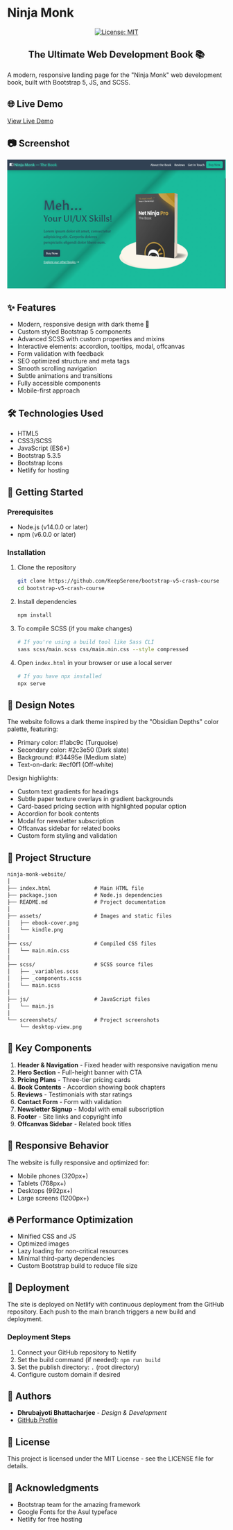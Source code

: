 # Ninja Monk

<div align="center">

[![License: MIT](https://img.shields.io/badge/License-MIT-yellow.svg)](https://opensource.org/licenses/MIT)

</div>

<h2 align="center">The Ultimate Web Development Book 📚</h2>

<p>
A modern, responsive landing page for the "Ninja Monk" web development book, built with Bootstrap 5, JS, and SCSS.
</p>

## 🌐 Live Demo

[View Live Demo](https://ninja-monk-book.netlify.app/)

## 📷 Screenshot

![Ninja Monk Desktop View](./screenshots/ninja-monk-desktop-view.png)

## ✨ Features

- Modern, responsive design with dark theme 🌙
- Custom styled Bootstrap 5 components
- Advanced SCSS with custom properties and mixins
- Interactive elements: accordion, tooltips, modal, offcanvas
- Form validation with feedback
- SEO optimized structure and meta tags
- Smooth scrolling navigation
- Subtle animations and transitions
- Fully accessible components
- Mobile-first approach

## 🛠️ Technologies Used

- HTML5
- CSS3/SCSS
- JavaScript (ES6+)
- Bootstrap 5.3.5
- Bootstrap Icons
- Netlify for hosting

## 🚀 Getting Started

### Prerequisites

- Node.js (v14.0.0 or later)
- npm (v6.0.0 or later)

### Installation

1. Clone the repository

   ```bash
   git clone https://github.com/KeepSerene/bootstrap-v5-crash-course
   cd bootstrap-v5-crash-course
   ```

2. Install dependencies

   ```bash
   npm install
   ```

3. To compile SCSS (if you make changes)

   ```bash
   # If you're using a build tool like Sass CLI
   sass scss/main.scss css/main.min.css --style compressed
   ```

4. Open `index.html` in your browser or use a local server
   ```bash
   # If you have npx installed
   npx serve
   ```

## 📐 Design Notes

The website follows a dark theme inspired by the "Obsidian Depths" color palette, featuring:

- Primary color: #1abc9c (Turquoise)
- Secondary color: #2c3e50 (Dark slate)
- Background: #34495e (Medium slate)
- Text-on-dark: #ecf0f1 (Off-white)

Design highlights:

- Custom text gradients for headings
- Subtle paper texture overlays in gradient backgrounds
- Card-based pricing section with highlighted popular option
- Accordion for book contents
- Modal for newsletter subscription
- Offcanvas sidebar for related books
- Custom form styling and validation

## 🧩 Project Structure

```
ninja-monk-website/
│
├── index.html              # Main HTML file
├── package.json            # Node.js dependencies
├── README.md               # Project documentation
│
├── assets/                 # Images and static files
│   ├── ebook-cover.png
│   └── kindle.png
│
├── css/                    # Compiled CSS files
│   └── main.min.css
│
├── scss/                   # SCSS source files
│   ├── _variables.scss
│   ├── _components.scss
│   └── main.scss
│
├── js/                     # JavaScript files
│   └── main.js
│
└── screenshots/            # Project screenshots
    └── desktop-view.png
```

## 🌟 Key Components

1. **Header & Navigation** - Fixed header with responsive navigation menu
2. **Hero Section** - Full-height banner with CTA
3. **Pricing Plans** - Three-tier pricing cards
4. **Book Contents** - Accordion showing book chapters
5. **Reviews** - Testimonials with star ratings
6. **Contact Form** - Form with validation
7. **Newsletter Signup** - Modal with email subscription
8. **Footer** - Site links and copyright info
9. **Offcanvas Sidebar** - Related book titles

## 📱 Responsive Behavior

The website is fully responsive and optimized for:

- Mobile phones (320px+)
- Tablets (768px+)
- Desktops (992px+)
- Large screens (1200px+)

## 🔥 Performance Optimization

- Minified CSS and JS
- Optimized images
- Lazy loading for non-critical resources
- Minimal third-party dependencies
- Custom Bootstrap build to reduce file size

## 🚀 Deployment

The site is deployed on Netlify with continuous deployment from the GitHub repository. Each push to the main branch triggers a new build and deployment.

### Deployment Steps

1. Connect your GitHub repository to Netlify
2. Set the build command (if needed): `npm run build`
3. Set the publish directory: `.` (root directory)
4. Configure custom domain if desired

## 👥 Authors

- **Dhrubajyoti Bhattacharjee** - _Design & Development_
- [GitHub Profile](https://github.com/KeepSerene)

## 📜 License

This project is licensed under the MIT License - see the LICENSE file for details.

## 🙏 Acknowledgments

- Bootstrap team for the amazing framework
- Google Fonts for the Asul typeface
- Netlify for free hosting
